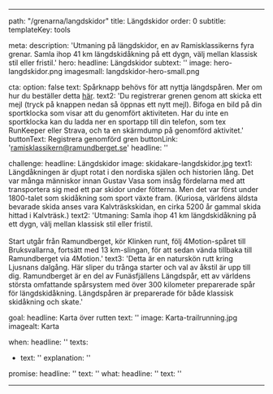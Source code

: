 ---

path: "/grenarna/langdskidor"
title: Längdskidor
order: 0
subtitle: 
templateKey: tools

meta: 
  description: 'Utmaning på längdskidor, en av Ramisklassikerns fyra grenar. Samla ihop 41 km längdskidåkning på ett dygn, välj mellan klassisk stil eller fristil.'
hero:
  headline: Längdskidor
  subtext: ''
  image: hero-langdskidor.png
  imagesmall: langdskidor-hero-small.png

  cta:
    option: false
    text: Spårknapp behövs för att nyttja längdspåren. Mer om hur du beställer detta <a href="https://www.ramundberget.se/information/liftkort/vinter/" target="_blank" rel="noopener noreferrer">här</a>.
    text2: 'Du registrerar grenen genom att skicka ett mejl (tryck på knappen nedan så öppnas ett nytt mejl). Bifoga en bild på din sportklocka som visar att du genomfört aktiviteten. Har du inte en sportklocka kan du ladda ner en sportapp till din telefon, som tex RunKeeper eller Strava, och ta en skärmdump på genomförd aktivitet.' 
    buttonText: Registrera genomförd gren
    buttonLink: 'ramisklassikern@ramundberget.se'
    headline: ''

challenge:
  headline: Längd&shy;skidor
  image: skidakare-langdskidor.jpg
  text1: Längdåkningen är djupt rotat i den nordiska själen och historien lång. Det var många människor innan Gustav Vasa som insåg fördelarna med att transportera sig med ett par skidor under fötterna. Men det var först under 1800-talet som skidåkning som sport växte fram. (Kuriosa, världens äldsta bevarade skida anses vara Kalvträskskidan, en cirka 5200 år gammal skida hittad i Kalvträsk.)
  text2: 'Utmaning: Samla ihop 41 km längdskidåkning på ett dygn, välj mellan klassisk stil eller fristil.<br><br> Start utgår från Ramundberget, kör Klinken runt, följ 4Motion-spåret till Bruksvallarna, fortsätt med 13 km-slingan, för att sedan vända tillbaka till Ramundberget via 4Motion.'
  text3: 'Detta är en naturskön rutt kring Ljusnans dalgång. Här sliper du trånga starter och val av åkstil är upp till dig. Ramundberget är en del av Funäsfjällens Längdspår, ett av världens största omfattande spårsystem med över 300 kilometer preparerade spår för längdskidåkning. Längdspåren är preparerade för både klassisk skidåkning och skate.'

goal:
  headline: Karta över rutten
  text: '' 
  image: Karta-trailrunning.jpg
  imagealt: Karta

when:
  headline: ''
  texts:
  - text: ''
    explanation: ''

 
promise:
  headline: ''
  text: ''
what:
  headline: ''
  text: ''

---